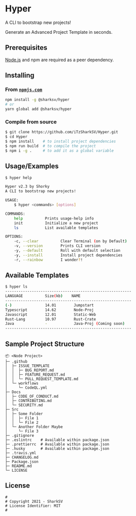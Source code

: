 # Hyper

A CLI to bootstrap new projects!

Generate an Advanced Project Template in seconds.

## Prerequisites

[Node.js](https://nodejs.org/en/) and npm are required as a peer dependency.

## Installing

### From [`npmjs.com`](https://npmjs.com/package/@sharksv/hyper)

```bash
npm install -g @sharksv/hyper
# or
yarn global add @sharksv/hyper
```

### Compile from source

```bash
$ git clone https://github.com/iTzSharkSV/Hyper.git
$ cd Hyper
$ npm install    # to install project dependencies
$ npm run build  # to compile the project
$ npm i -g .     # to add it as a global variable
```

## Usage/Examples

```bash
$ hyper help

Hyper v2.3 by Shorky
A CLI to bootstrap new projects!

USAGE:
    $ hyper <commands> [options]

COMMANDS:
    help          Prints usage-help info
    init          Initialize a new project
    ls            List available templates

OPTIONS:
    -c, --clear          Clear Terminal (on by Default)
    -v, --version        Prints CLI version
    -y, --default        Roll with default selection
    -y, --install        Install project dependencies
    -r, --rainbow        I wonder?!
```

## Available Templates

```bash
$ hyper ls
---------------------------------------------------------
LANGUAGE          Size(kb)    NAME
---------------------------------------------------------
(-)               14.01        Jumpstart
Typescript        14.62        Node-Proj
Javascript        12.01        Static-Web
Rust-Lang         10.97        Rust-Crate
Java              -            Java-Proj (Coming soon)
---------------------------------------------------------
```

## Sample Project Structure

```Txt
📦 <Node Project>
├─ .github
│  ├─ ISSUE_TEMPLATE
│  │  ├─ BUG_REPORT.md
│  │  ├─ FEATURE_REQUEST.md
│  │  └─ PULL_REQUEST_TEMPLATE.md
│  └─ workflows
│     └─ CodeQL.yml
├─ Docs
│  ├─ CODE_OF_CONDUCT.md
│  ├─ CONTRIBUTING.md
│  └─ SECURITY.md
├─ Src
│  ├─ Some Folder
│  │  ├─ File 1
│  │  └─ File 2
│  └─ Another Folder Maybe
│     └─ File 3
├─ .gitignore
├─ .eslintrc    # Available within package.json
├─ .prettierrc  # Available within package.json
├─ .husky       # Available within package.json
├─ .travis.yml
├─ CHANGELOG.md
├─ Package.json
├─ README.md
└─ LICENSE
```

## License

```text
#
# Copyright 2021 - SharkSV
# License Identifier: MIT
#
```
